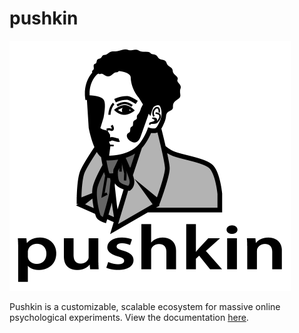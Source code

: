 # pushkin

<img src="./docs/assets/pushkin_bw_w_text.png" height="400" width="450">

Pushkin is a customizable, scalable ecosystem for massive online psychological experiments. View the documentation [here](https://pushkin-consortium.github.io/pushkin).
